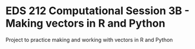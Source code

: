 # EDS 212 Computational Session 3B - Making vectors in R and Python

Project to practice making and working with vectors in R and Python
